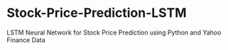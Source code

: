 # Stock-Price-Prediction-LSTM
LSTM Neural Network for Stock Price Prediction using Python and Yahoo Finance Data
